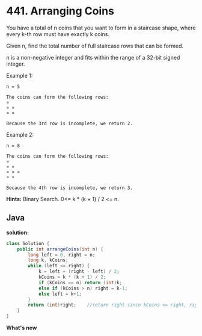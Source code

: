 # 441. Arranging Coins

You have a total of n coins that you want to form in a staircase shape, where every k-th row must have exactly k coins.

Given n, find the total number of full staircase rows that can be formed.

n is a non-negative integer and fits within the range of a 32-bit signed integer.

Example 1:
```
n = 5

The coins can form the following rows:
¤
¤ ¤
¤ ¤

Because the 3rd row is incomplete, we return 2.
```
Example 2:
```
n = 8

The coins can form the following rows:
¤
¤ ¤
¤ ¤ ¤
¤ ¤

Because the 4th row is incomplete, we return 3.
```

**Hints:**
Binary Search. 0<= k * (k + 1) / 2 <= n.

## Java

**solution:**
```java
class Solution {
    public int arrangeCoins(int n) {
        long left = 0, right = n;
        long k, kCoins;
        while (left <= right) {
            k = left + (right - left) / 2;
            kCoins = k * (k + 1) / 2;
            if (kCoins == n) return (int)k;
            else if (kCoins > n) right = k-1;
            else left = k+1;
        }
        return (int)right;    //return right since kCoins <= right, right is the upper bound
    }
}
```

**What's new**
